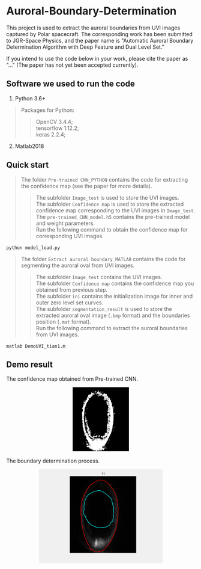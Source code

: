 # Auroral-Boundary-Determination
This project is used to extract the auroral boundaries from UVI images captured by Polar spacecraft. The corresponding work has been submitted to JGR-Space Physics, and the paper name is "Automatic Auroral Boundary Determination Algorithm with Deep Feature and Dual Level Set." 

If you intend to use the code below in your work, please cite the paper as "..." (The paper has not yet been accepted currently).

## Software we used to run the code

1. Python 3.6+
>Packages for Python:
>>OpenCV 3.4.4;   
>>tensorflow 1.12.2;    
>>keras 2.2.4;
2. Matlab2018

## Quick start
>The folder `Pre-trained CNN_PYTHON` contains the code for extracting the confidence map (see the paper for more details).  
>>The subfolder `Image_test` is used to store the UVI images.  
>>The subfolder `Confidence map` is used to store the extracted confidence map corresponding to the UVI images in `Image_test`.   
>>The `pre-trained_CNN_model.h5` contains the pre-trained model and weight parameters.  
>>Run the following command to obtain the confidence map for corresponding UVI images.     

```
python model_load.py
```
>The folder `Extract auroral boundary_MATLAB` contains the code for segmenting the auroral oval from UVI images.  
>>The subfolder `Image_test` contains the UVI images.  
>>The subfolder `Confidence map` contains the confidence map you obtained from previous step.  
>>The subfolder `ini` contains the initialization image for inner and outer zero level set curves.  
>>The subfolder `segmentation_result` is used to store the extracted auroral oval image (`.bmp` format) and the boundaries position (`.mat` format).  
>>Run the following command to extract the auroral boundaries from UVI images.  
```
matlab DemoUVI_tian1.m
```

## Demo result
The confidence map obtained from Pre-trained CNN.<br>

<div align="center"><img width="150" height="170" src="https://github.com/shuaichentian/Auroral-Boundary-Determination/blob/master/Pre-trained%20CNN_PYTHON/Confidence%20map/1997010_034012_confidence%20map.bmp"/></div>

The boundary determination process.
<div align="center"><img width="330" height="250" src="https://github.com/shuaichentian/Auroral-Boundary-Determination/blob/master/Extract%20auroral%20boundary_MATLAB/ectract_boundary.gif"/></div>

